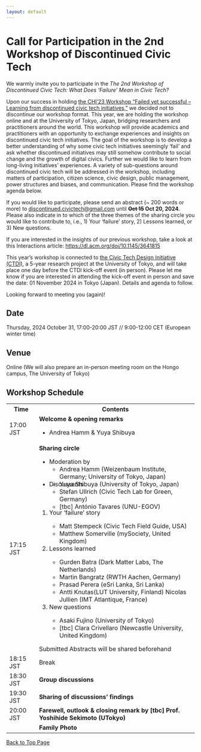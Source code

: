 ```yaml
---
layout: default
---
```



# Call for Participation in the 2nd Workshop of Discontinued Civic Tech

We warmly invite you to participate in the *The 2nd Workshop of Discontinued Civic Tech: What Does ‘Failure’ Mean in Civic Tech?*

Upon our success in holding <a href="./docs/history/2023/2023">the CHI’23 Workshop “Failed yet successful –Learning from discontinued civic tech initiatives,”</a> we decided not to discontinue our workshop format. This year, we are holding the workshop online and at the University of Tokyo, Japan, bridging researchers and practitioners around the world. This workshop will provide academics and practitioners with an opportunity to exchange experiences and insights on discontinued civic tech initiatives. The goal of the workshop is to develop a better understanding of why some civic tech initiatives seemingly ‘fail’ and ask whether discontinued initiatives may still somehow contribute to social change and the growth of digital civics. Further we would like to learn from long-living  initiatives’ experiences. A variety of sub-questions around discontinued civic tech will be addressed in the workshop, including matters of participation, citizen science, civic design, public management, power structures and biases, and communication. Please find the workshop agenda below.

If you would like to participate, please send an abstract (~ 200 words or more) to <u>discontinued.civictech@gmail.com</u> until **~~Oct 15~~ Oct 20, 2024**. Please also indicate in to which of the three themes of the sharing circle you would like to contribute to, i.e., 1) Your ‘failure’ story, 2) Lessons learned, or 3) New questions.

If you are interested in the insights of our previous workshop, take a look at this Interactions article: <a href="https://dl.acm.org/doi/10.1145/3641815">https://dl.acm.org/doi/10.1145/3641815</a>
 
This year’s workshop is connected to <a href="https://dss.csis.u-tokyo.ac.jp/projcet_ctdi/">the Civic Tech Design Initiative (CTDI)</a>, a 5-year research project at the University of Tokyo, and will take place one day before the CTDI kick-off event (in person). Please let me know if you are interested in attending the kick-off event in person and save the date: 01 November 2024 in Tokyo (Japan). Details and agenda to follow. 

Looking forward to meeting you (again)!

## Date
Thursday, 2024 October 31, 17:00-20:00 JST // 9:00-12:00 CET (European winter time)

## Venue
Online (We will also prepare an in-person meeting room on the Hongo campus, The University of Tokyo)


## Workshop Schedule
 
<table style="width: 100%">
    <tbody>
        <tr>
            <th>Time</th>
            <th>Contents</th>
        </tr>
        <tr>
            <td>17:00 JST</td>
            <td><strong>Welcome & opening remarks</strong>
                <ul>
                    <li>Andrea Hamm & Yuya Shibuya</li>
                </ul>
            </td>
        </tr>
        <tr>
            <td>17:15 JST</td>
            <td><strong>Sharing circle</strong><br>
            <ul>
                <li> Moderation by</li>
                    <ul style="margin-top:0px; margin-bottom:-20px">
                        <li>Andrea Hamm (Weizenbaum Institute, Germany; University of Tokyo, Japan)</li>
                        <li>Yuya Shibuya (University of Tokyo, Japan)</li>
                    </ul>
                <li>Discussants</li>
                <ul style="margin-top:0px; margin-bottom:-20px;">
                    <li>Stefan Ullrich (Civic Tech Lab for Green, Germany)</li>
                    <li>[tbc] António Tavares (UNU-EGOV)</li>
                </ul>
            </ul>
               <ol>
                    <li>Your ‘failure’ story</li>
                        <ul>
                            <li>Matt Stempeck (Civic Tech Field Guide, USA)</li>
                            <li>Matthew Somerville (mySociety, United Kingdom)</li>
                        </ul>
                    <li>Lessons learned</li>
                        <ul>
                            <li>Gurden Batra (Dark Matter Labs, The Netherlands)</li>
                            <li>Martin Bangratz (RWTH Aachen, Germany)</li>
                            <li>Prasad Perera (eSri Lanka, Sri Lanka)</li>
                            <li>Antti Knutas(LUT University, Finland) Nicolas Jullien (IMT Atlantique, France)</li>
                        </ul>
                    <li> New questions</li>
                        <ul>
                            <li>Asaki Fujino (University of Tokyo)</li>
                            <li>[tbc] Clara Crivellaro (Newcastle University, United Kingdom)</li>
                        </ul>
                </ol>
                Submitted Abstracts will be shared beforehand
            </td>
        </tr>
        <tr>
            <td>18:15 JST</td>
            <td>Break</td>
        </tr>
        <tr>
            <td>18:30 JST</td>
            <td><strong>Group discussions</strong>
            </td>
        </tr>
        <tr>
            <td>19:30 JST</td>
            <td><strong>Sharing of discussions’ findings</strong>
            </td>
        </tr>
        <tr>
            <td>20:00 JST</td>
            <td><strong>Farewell, outlook & closing remark by [tbc] Prof. Yoshihide Sekimoto (UTokyo) </strong>
            </td>
        </tr>
        <tr>
            <td></td>
            <td><strong>Family Photo</strong>
            </td>
        </tr>
    </tbody>
</table>


<a href = "./" class="btn-to-top">Back to Top Page</a>